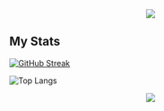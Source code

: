 <!-- top banner -->
<div align="center">
  <img src="https://capsule-render.vercel.app/api?type=waving&height=270&color=gradient&text=Hey%20there,%20I'm%20Edwin&section=header&textBg=false&fontAlignY=48&animation=twinkling&desc=🍣%20🎢%20🍿%20🕹️%20🍦%20🏓%20🍕&descAlign=78&descAlignY=62&descSize=19"/>
</div>

## My Stats

<!-- GitHub streak -->

[![GitHub Streak](https://streak-stats.demolab.com?user=edwinperaza99&theme=tokyonight&hide_border=true)](https://git.io/streak-stats)

<!-- Most used languages -->

![Top Langs](https://github-readme-stats.vercel.app/api/top-langs/?username=edwinperaza99&layout=compact&theme=tokyonight)

<!-- footer -->
<div align="center">
  <img src="https://capsule-render.vercel.app/api?type=waving&height=110&color=gradient&section=footer&textBg=false&fontAlignY=48&animation=twinkling&descAlign=78&descAlignY=62&descSize=19"/>
</div>
